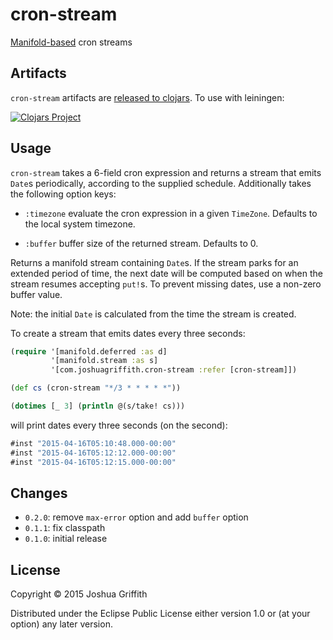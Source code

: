 # cron-stream

[Manifold-based](https://github.com/ztellman/manifold) cron streams

## Artifacts

`cron-stream` artifacts are
[released to clojars](https://clojars.org/com.joshuagriffith/cron-stream). To
use with leiningen:

[![Clojars Project](http://clojars.org/com.joshuagriffith/cron-stream/latest-version.svg)](http://clojars.org/com.joshuagriffith/cron-stream)

## Usage

`cron-stream` takes a 6-field cron expression and returns a stream
that emits `Date`s periodically, according to the supplied
schedule. Additionally takes the following option keys:

  - `:timezone` evaluate the cron expression in a given
    `TimeZone`. Defaults to the local system timezone.
  
  - `:buffer` buffer size of the returned stream. Defaults to 0.

 Returns a manifold stream containing `Date`s. If the stream parks for
 an extended period of time, the next date will be computed based on
 when the stream resumes accepting `put!`s. To prevent missing dates,
 use a non-zero buffer value.

 Note: the initial `Date` is calculated from the time the stream is
 created.

To create a stream that emits dates every three seconds:

```clj
(require '[manifold.deferred :as d]
         '[manifold.stream :as s]
         '[com.joshuagriffith.cron-stream :refer [cron-stream]])

(def cs (cron-stream "*/3 * * * * *"))

(dotimes [_ 3] (println @(s/take! cs)))
```

will print dates every three seconds (on the second):

```clj
#inst "2015-04-16T05:10:48.000-00:00"
#inst "2015-04-16T05:12:12.000-00:00"
#inst "2015-04-16T05:12:15.000-00:00"
```

## Changes

- `0.2.0`: remove `max-error` option and add `buffer` option
- `0.1.1`: fix classpath
- `0.1.0`: initial release

## License

Copyright © 2015 Joshua Griffith

Distributed under the Eclipse Public License either version 1.0 or (at
your option) any later version.
